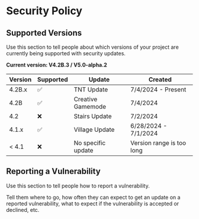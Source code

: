 # Security Policy

## Supported Versions

Use this section to tell people about which versions of your project are
currently being supported with security updates.

**Current version: V4.2B.3 / V5.0-alpha.2**

| Version | Supported          | Update             | Created                   |
|---------|--------------------|--------------------|---------------------------|
| 4.2B.x  | :white_check_mark: | TNT Update         | 7/4/2024 - Present        |
| 4.2B    | :white_check_mark: | Creative Gamemode  | 7/4/2024                  |
| 4.2     | :x:                | Stairs Update      | 7/2/2024                  |
| 4.1.x   | :white_check_mark: | Village Update     | 6/28/2024 - 7/1/2024      |
| < 4.1   | :x:                | No specific update | Version range is too long |

## Reporting a Vulnerability

Use this section to tell people how to report a vulnerability.

Tell them where to go, how often they can expect to get an update on a
reported vulnerability, what to expect if the vulnerability is accepted or
declined, etc.

